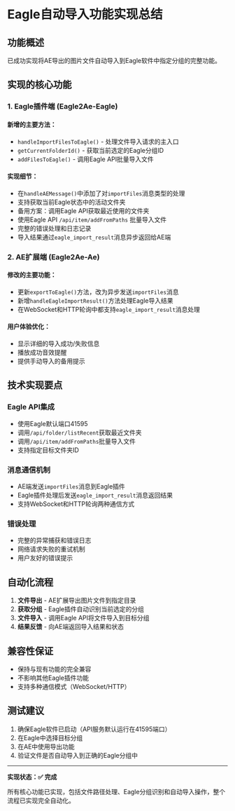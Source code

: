 # Eagle自动导入功能实现总结

## 功能概述
已成功实现将AE导出的图片文件自动导入到Eagle软件中指定分组的完整功能。

## 实现的核心功能

### 1. Eagle插件端 (Eagle2Ae-Eagle)

#### 新增的主要方法：
- `handleImportFilesToEagle()` - 处理文件导入请求的主入口
- `getCurrentFolderId()` - 获取当前选定的Eagle分组ID
- `addFilesToEagle()` - 调用Eagle API批量导入文件

#### 实现细节：
- 在`handleAEMessage()`中添加了对`importFiles`消息类型的处理
- 支持获取当前Eagle状态中的活动文件夹
- 备用方案：调用Eagle API获取最近使用的文件夹
- 使用Eagle API `/api/item/addFromPaths` 批量导入文件
- 完整的错误处理和日志记录
- 导入结果通过`eagle_import_result`消息异步返回给AE端

### 2. AE扩展端 (Eagle2Ae-Ae)

#### 修改的主要功能：
- 更新`exportToEagle()`方法，改为异步发送`importFiles`消息
- 新增`handleEagleImportResult()`方法处理Eagle导入结果
- 在WebSocket和HTTP轮询中都支持`eagle_import_result`消息处理

#### 用户体验优化：
- 显示详细的导入成功/失败信息
- 播放成功音效提醒
- 提供手动导入的备用提示

## 技术实现要点

### Eagle API集成
- 使用Eagle默认端口41595
- 调用`/api/folder/listRecent`获取最近文件夹
- 调用`/api/item/addFromPaths`批量导入文件
- 支持指定目标文件夹ID

### 消息通信机制
- AE端发送`importFiles`消息到Eagle插件
- Eagle插件处理后发送`eagle_import_result`消息返回结果
- 支持WebSocket和HTTP轮询两种通信方式

### 错误处理
- 完整的异常捕获和错误日志
- 网络请求失败的重试机制
- 用户友好的错误提示

## 自动化流程

1. **文件导出** - AE扩展导出图片文件到指定目录
2. **获取分组** - Eagle插件自动识别当前选定的分组
3. **文件导入** - 调用Eagle API将文件导入到目标分组
4. **结果反馈** - 向AE端返回导入结果和状态

## 兼容性保证
- 保持与现有功能的完全兼容
- 不影响其他Eagle插件功能
- 支持多种通信模式（WebSocket/HTTP）

## 测试建议
1. 确保Eagle软件已启动（API服务默认运行在41595端口）
2. 在Eagle中选择目标分组
3. 在AE中使用导出功能
4. 验证文件是否自动导入到正确的Eagle分组中

---

**实现状态：✅ 完成**

所有核心功能已实现，包括文件路径处理、Eagle分组识别和自动导入操作，整个流程已实现完全自动化。